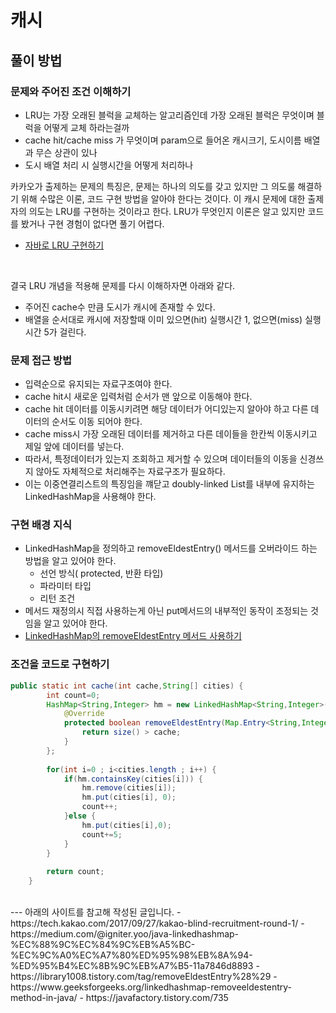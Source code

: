# 캐시
## 풀이 방법
### 문제와 주어진 조건 이해하기
- LRU는 가장 오래된 블럭을 교체하는 알고리즘인데 가장 오래된 블럭은 무엇이며 블럭을 어떻게 교체 하라는걸까
- cache hit/cache miss 가 무엇이며 param으로 들어온 캐시크기, 도시이름 배열과 무슨 상관이 있나
- 도시 배열 처리 시 실행시간을 어떻게 처리하나

카카오가 출제하는 문제의 특징은, 문제는 하나의 의도를 갖고 있지만 그 의도룰 해결하기 위해 수많은 이론, 코드 구현 방법을 알아야 한다는 것이다. 이 캐시 문제에 대한 출제자의 의도는 LRU를 구현하는 것이라고 한다. LRU가 무엇인지 이론은 알고 있지만 코드를 봤거나 구현 경험이 없다면 풀기 어렵다.
- [자바로 LRU 구현하기 ](https://doublesprogramming.tistory.com/254)
<br>

결국 LRU 개념을 적용해 문제를 다시 이해하자면 아래와 같다.<br>

- 주어진 cache수 만큼 도시가 캐시에 존재할 수 있다.
- 배열을 순서대로 캐시에 저장할때 이미 있으면(hit) 실행시간 1, 없으면(miss) 실행시간 5가 걸린다.

### 문제 접근 방법
- 입력순으로 유지되는 자료구조여야 한다.
- cache hit시 새로운 입력처럼 순서가 맨 앞으로 이동해야 한다.
- cache hit 데이터를 이동시키려면 해당 데이터가 어디있는지 알아야 하고 다른 데이터의 순서도 이동 되어야 한다.
- cache miss시 가장 오래된 데이터를 제거하고 다른 데이들을 한칸씩 이동시키고 제일 앞에 데이터를 넣는다.
- 따라서, 특정데이터가 있는지 조회하고 제거할 수 있으며 데이터들의 이동을 신경쓰지 않아도 자체적으로 처리해주는 자료구조가 필요하다.
- 이는 이중연결리스트의 특징임을 꺠닫고 doubly-linked List를 내부에 유지하는 LinkedHashMap을 사용해야 한다.

### 구현 배경 지식
- LinkedHashMap을 정의하고 removeEldestEntry() 메서드를 오버라이드 하는 방법을 알고 있어야 한다.
    - 선언 방식( protected, 반환 타입)
    - 파라미터 타입
    - 리턴 조건
- 메서드 재정의시 직접 사용하는게 아닌 put메서드의 내부적인 동작이 조정되는 것임을 알고 있어야 한다. 
- [LinkedHashMap의 removeEldestEntry 메서드 사용하기](https://github.com/TheCopiens/algorithm-study/blob/ohhako/contents/HashMap_%EC%9A%94%EC%86%8C%EC%88%9C%EC%84%9C%EC%9C%A0%EC%A7%80%EB%B0%A9%EB%B2%95.md#linkedhashmap%EB%A5%BC-%ED%86%B5%ED%95%9C-%EC%88%9C%EC%84%9C-%EC%9C%A0%EC%A7%80)

### 조건을 코드로 구현하기
```java
public static int cache(int cache,String[] cities) {
		int count=0;
		HashMap<String,Integer> hm = new LinkedHashMap<String,Integer>() {
			@Override
			protected boolean removeEldestEntry(Map.Entry<String,Integer> eld) {
				return size() > cache;
			}	
		};
		
		for(int i=0 ; i<cities.length ; i++) {
			if(hm.containsKey(cities[i])) {
				hm.remove(cities[i]);
				hm.put(cities[i], 0);
				count++;
			}else {
				hm.put(cities[i],0);
				count+=5;
			}
		}
		
		return count;
	}

```

<br>
---
아래의 사이트를 참고해 작성된 글입니다.
- https://tech.kakao.com/2017/09/27/kakao-blind-recruitment-round-1/
- https://medium.com/@igniter.yoo/java-linkedhashmap-%EC%88%9C%EC%84%9C%EB%A5%BC-%EC%9C%A0%EC%A7%80%ED%95%98%EB%8A%94-%ED%95%B4%EC%8B%9C%EB%A7%B5-11a7846d8893
- https://library1008.tistory.com/tag/removeEldestEntry%28%29
- https://www.geeksforgeeks.org/linkedhashmap-removeeldestentry-method-in-java/
- https://javafactory.tistory.com/735